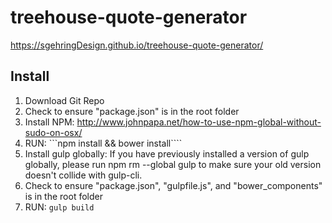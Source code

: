 # treehouse-quote-generator
https://sgehringDesign.github.io/treehouse-quote-generator/

## Install
1. Download Git Repo
2. Check to ensure "package.json" is in the root folder
3. Install NPM: http://www.johnpapa.net/how-to-use-npm-global-without-sudo-on-osx/
4. RUN: ```npm install && bower install````
5. Install gulp globally: If you have previously installed a version of gulp globally, please run npm rm --global gulp to make sure your old version doesn't collide with gulp-cli. 
6. Check to ensure "package.json", "gulpfile.js", and "bower_components" is in the root folder
7. RUN: ```gulp build```


